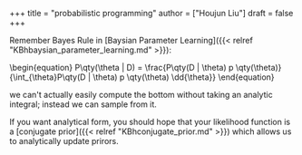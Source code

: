 +++
title = "probabilistic programming"
author = ["Houjun Liu"]
draft = false
+++

Remember Bayes Rule in [Baysian Parameter Learning]({{< relref "KBhbaysian_parameter_learning.md" >}}):

\begin{equation}
P\qty(\theta | D) = \frac{P\qty(D | \theta) p \qty(\theta)}{\int\_{\theta}P\qty(D | \theta) p \qty(\theta) \dd{\theta}}
\end{equation}

we can't actually easily compute the bottom without taking an analytic integral; instead we can sample from it.

If you want analytical form, you should hope that your likelihood function is a [conjugate prior]({{< relref "KBhconjugate_prior.md" >}}) which allows us to analytically update prirors.
